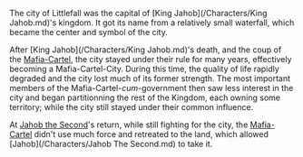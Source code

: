 The city of Littlefall was the capital of [King Jahob](/Characters/King Jahob.md)'s kingdom.
It got its name from a relatively small waterfall, which became the center and symbol of the city.

After [King Jahob](/Characters/King Jahob.md)'s death, and the coup of the [Mafia-Cartel](), the city stayed under their rule for many years, effectively becoming a Mafia-Cartel-City.
During this time, the quality of life rapidly degraded and the city lost much of its former strength.
The most important members of the Mafia-Cartel-*cum*-government then saw less interest in the city and began partitionning the rest of the Kingdom, each owning some territory; while the city still stayed under their common influence.

At [Jahob the Second]()'s return, while still fighting for the city, the [Mafia-Cartel]() didn't use much force and retreated to the land, which allowed [Jahob](/Characters/Jahob The Second.md) to take it.
